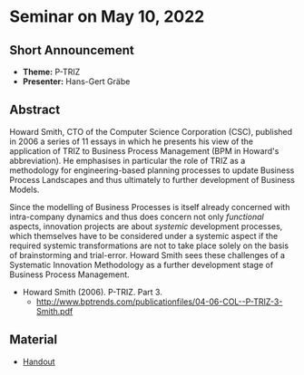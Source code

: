 # Seminar on May 10, 2022

## Short Announcement

* __Theme:__    P-TRIZ
* __Presenter:__ Hans-Gert Gräbe

## Abstract

Howard Smith, CTO of the Computer Science Corporation (CSC), published in 2006
a series of 11 essays in which he presents his view of the application of TRIZ
to Business Process Management (BPM in Howard's abbreviation).  He emphasises
in particular the role of TRIZ as a methodology for engineering-based planning
processes to update Business Process Landscapes and thus ultimately to further
development of Business Models.

Since the modelling of Business Processes is itself already concerned with
intra-company dynamics and thus does concern not only _functional_ aspects,
innovation projects are about _systemic_ development processes, which
themselves have to be considered under a systemic aspect if the required
systemic transformations are not to take place solely on the basis of
brainstorming and trial-error. Howard Smith sees these challenges of a
Systematic Innovation Methodology as a further development stage of Business
Process Management.

* Howard Smith (2006). P-TRIZ. Part 3.
  - <http://www.bptrends.com/publicationfiles/04-06-COL--P-TRIZ-3-Smith.pdf>
  
## Material

* [Handout](Handout.pdf)
